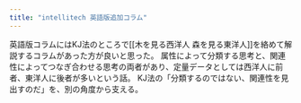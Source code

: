 ```yaml
---
title: "intellitech 英語版追加コラム"
---
```


英語版コラムにはKJ法のところで[[木を見る西洋人 森を見る東洋人]]を絡めて解説するコラムがあった方が良いと思った。
属性によって分類する思考と、関連性によってつなぎ合わせる思考の両者があり、定量データとしては西洋人に前者、東洋人に後者が多いという話。
KJ法の「分類するのではない、関連性を見出すのだ」を、別の角度から支える。
